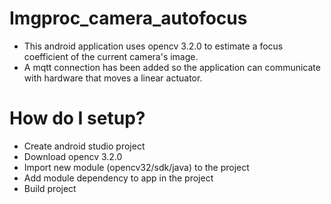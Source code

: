 # Imgproc_camera_autofocus
* This android application uses opencv 3.2.0 to estimate a focus coefficient of the current camera's image. 
* A mqtt connection has been added so the application can communicate with hardware that moves a linear actuator. 

# How do I setup?
* Create android studio project
* Download opencv 3.2.0
* Import new module (opencv32/sdk/java) to the project
* Add module dependency to app in the project 
* Build project 
